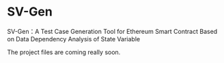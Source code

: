 # SV-Gen
SV-Gen：A Test Case Generation Tool for Ethereum Smart Contract Based on Data Dependency Analysis of State Variable

The project files are coming really soon.
